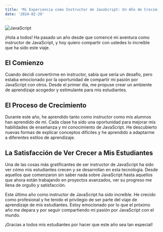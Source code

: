 ```yaml
---
title: 'Mi Experiencia como Instructor de JavaScript: Un Año de Crecimiento y Satisfacción'
date: '2024-02-29'
---
```


![JavaScript](https://upload.wikimedia.org/wikipedia/commons/archive/6/6a/20120221235432%21JavaScript-logo.png)

¡Hola a todos! Ha pasado un año desde que comencé mi aventura como instructor de JavaScript, y hoy quiero compartir con ustedes lo increíble que ha sido este viaje.

## El Comienzo
Cuando decidí convertirme en instructor, sabía que sería un desafío, pero estaba emocionado por la oportunidad de compartir mi pasión por JavaScript con otros. Desde el primer día, me propuse crear un ambiente de aprendizaje acogedor y estimulante para mis estudiantes.

## El Proceso de Crecimiento
Durante este año, he aprendido tanto como instructor como mis alumnos han aprendido de mí. Cada clase ha sido una oportunidad para mejorar mis habilidades de enseñanza y mi conocimiento de JavaScript. He descubierto nuevas formas de explicar conceptos difíciles y he aprendido a adaptarme a diferentes estilos de aprendizaje.

## La Satisfacción de Ver Crecer a Mis Estudiantes
Una de las cosas más gratificantes de ser instructor de JavaScript ha sido ver cómo mis estudiantes crecen y se desarrollan en esta tecnología. Desde aquellos que comenzaron sin saber nada sobre JavaScript hasta aquellos que ahora están trabajando en proyectos avanzados, ver su progreso me llena de orgullo y satisfacción.

Este último año como instructor de JavaScript ha sido increíble. He crecido como profesional y he tenido el privilegio de ser parte del viaje de aprendizaje de mis estudiantes. Estoy emocionado por lo que el próximo año me depara y por seguir compartiendo mi pasión por JavaScript con el mundo.

¡Gracias a todos mis estudiantes por hacer que este año sea tan especial!